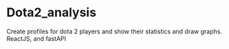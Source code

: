 # Dota2_analysis
Create profiles for dota 2 players and show their statistics and draw graphs.
ReactJS, and fastAPI

